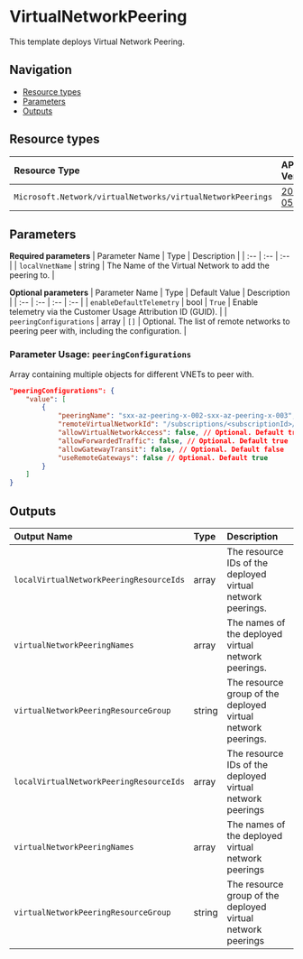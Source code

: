# VirtualNetworkPeering

This template deploys Virtual Network Peering.

## Navigation

- [Resource types](#Resource-types)
- [Parameters](#Parameters)
- [Outputs](#Outputs)

## Resource types

| Resource Type | API Version |
| :-- | :-- |
| `Microsoft.Network/virtualNetworks/virtualNetworkPeerings` | [2021-05-01](https://docs.microsoft.com/en-us/azure/templates/Microsoft.Network/2021-05-01/virtualNetworks/virtualNetworkPeerings) |

## Parameters

**Required parameters**
| Parameter Name | Type | Description |
| :-- | :-- | :-- |
| `localVnetName` | string | The Name of the Virtual Network to add the peering to. |

**Optional parameters**
| Parameter Name | Type | Default Value | Description |
| :-- | :-- | :-- | :-- |
| `enableDefaultTelemetry` | bool | `True` | Enable telemetry via the Customer Usage Attribution ID (GUID). |
| `peeringConfigurations` | array | `[]` | Optional. The list of remote networks to peering peer with, including the configuration. |

### Parameter Usage: `peeringConfigurations`

Array containing multiple objects for different VNETs to peer with.

```json
"peeringConfigurations": {
    "value": [
        {
            "peeringName": "sxx-az-peering-x-002-sxx-az-peering-x-003",  // Optional
            "remoteVirtualNetworkId": "/subscriptions/<subscriptionId>/resourceGroups/dependencies-rg/providers/Microsoft.Network/virtualNetworks/<vnetName>",
            "allowVirtualNetworkAccess": false, // Optional. Default true
            "allowForwardedTraffic": false, // Optional. Default true
            "allowGatewayTransit": false, // Optional. Default false
            "useRemoteGateways": false // Optional. Default true
        }
    ]
}
```

## Outputs

| Output Name | Type | Description |
| :-- | :-- | :-- |
| `localVirtualNetworkPeeringResourceIds` | array | The resource IDs of the deployed virtual network peerings. |
| `virtualNetworkPeeringNames` | array | The names of the deployed virtual network peerings. |
| `virtualNetworkPeeringResourceGroup` | string | The resource group of the deployed virtual network peerings. |
| `localVirtualNetworkPeeringResourceIds` | array | The resource IDs of the deployed virtual network peerings |
| `virtualNetworkPeeringNames` | array | The names of the deployed virtual network peerings |
| `virtualNetworkPeeringResourceGroup` | string | The resource group of the deployed virtual network peerings |

